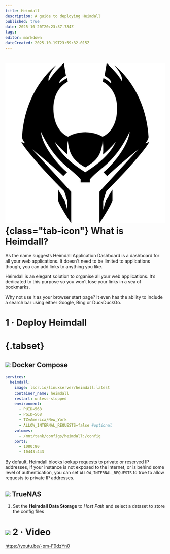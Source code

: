 ```yaml
---
title: Heimdall
description: A guide to deploying Heimdall
published: true
date: 2025-10-20T20:23:37.784Z
tags: 
editor: markdown
dateCreated: 2025-10-19T23:59:32.015Z
---
```


# ![](/heimdall.png){class="tab-icon"} What is Heimdall?
As the name suggests Heimdall Application Dashboard is a dashboard for all your web applications. It doesn't need to be limited to applications though, you can add links to anything you like.

Heimdall is an elegant solution to organise all your web applications. It’s dedicated to this purpose so you won’t lose your links in a sea of bookmarks.

Why not use it as your browser start page? It even has the ability to include a search bar using either Google, Bing or DuckDuckGo.


# 1 · Deploy Heimdall
# {.tabset}
## <img src="/docker.png" class="tab-icon"> Docker Compose

```yaml
services:
  heimdall:
    image: lscr.io/linuxserver/heimdall:latest
    container_name: heimdall
    restart: unless-stopped
    environment:
      - PUID=568
      - PGID=568
      - TZ=America/New_York
      - ALLOW_INTERNAL_REQUESTS=false #optional
    volumes:
      - /mnt/tank/configs/heimdall:/config
    ports:
      - 1080:80
      - 10443:443
```
By default, Heimdall blocks lookup requests to private or reserved IP addresses, if your instance is not exposed to the internet, or is behind some level of authentication, you can set `ALLOW_INTERNAL_REQUESTS` to true to allow requests to private IP addresses.

## <img src="/truenas.png" class="tab-icon"> TrueNAS

1. Set the **Heimdall Data Storage** to *Host Path* and select a dataset to store the config files

# <img src="/youtube.png" class="tab-icon"> 2 · Video
https://youtu.be/-pm-F9dzYn0
